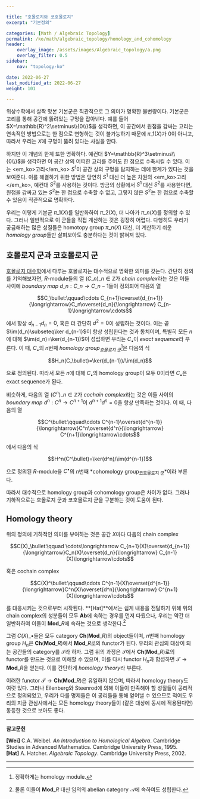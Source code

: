 ```yaml
---

title: "호몰로지와 코호몰로지"
excerpt: "기본정의"

categories: [Math / Algebraic Topology]
permalink: /ko/math/algebraic_topology/homology_and_cohomology
header:
    overlay_image: /assets/images/Algebraic_topology/a.png
    overlay_filter: 0.5
sidebar: 
    nav: "topology-ko"

date: 2022-06-27
last_modified_at: 2022-06-27
weight: 101

---
```


위상수학에서 살짝 맛본 기본군은 직관적으로 그 의미가 명확한 불변량이다. 기본군은 고리를 통해 공간에 뚫려있는 구멍을 잡아낸다. 예를 들어 $X=\mathbb{R}^2\setminus\\{0\\}$을 생각하면, 이 공간에서 원점을 감싸는 고리는 연속적인 방법으로는 한 점으로 변형하는 것이 불가능하기 때문에 $\pi\_1(X)$가 0이 아니고, 따라서 우리는 $X$에 구멍이 뚫려 있다는 사실을 안다. 

하지만 이 개념의 한계 또한 명확하다. 예컨대 $Y=\mathbb{R}^3\setminus\\{0\\}$을 생각하면 이 공간 상의 어떠한 고리를 주어도 한 점으로 수축시킬 수 있다. 이는 <em_ko>고리</em_ko> $S^1$이 공간 상의 구멍을 탐지하는 데에 한계가 있다는 것을 보여준다. 이를 해결하기 위한 방법은 당연히 $S^1$ 대신 더 높은 차원의 <em_ko>고리</em_ko>, 예컨대 $S^2$를 사용하는 것이다. 방금의 상황에서 $S^1$ 대신 $S^2$를 사용한다면, 원점을 감싸고 있는 $S^2$는 한 점으로 수축할 수 없고, 그렇지 않은 $S^2$는 한 점으로 수축할 수 있음이 직관적으로 명확하다.

우리는 이렇게 기본군 $\pi\_1(X)$를 일반화하여 $\pi\_2(X)$, 더 나아가 $\pi\_n(X)$를 정의할 수 있다. 그러나 일반적으로 이 군들을 직접 계산하는 것은 굉장히 어렵다. 다행히도 우리가 궁금해하는 많은 성질들은 homotopy group $\pi\_n(X)$ 대신, 더 계산하기 쉬운 *homology group*들만 살펴보아도 충분하다는 것이 밝혀져 있다.

## 호몰로지 군과 코호몰로지 군

[호몰로지 대수학](/ko/homological_algebra/)에서 다루는 호몰로지는 대수적으로 명확한 의미를 갖는다. 간단히 정의를 기억해보자면, $R$-module들의 열 $(C\_n)\_{n\in\mathbb{Z}}$가 *chain complex*라는 것은 이들 사이에 *boundary map* $d\_n:C\_n\rightarrow C\_{n-1}$들이 정의되어 다음의 열

$$C_\bullet:\qquad\cdots C_{n+1}\overset{d_{n+1}}{\longrightarrow}C_n\overset{d_n}{\longrightarrow} C_{n-1}\longrightarrow\cdots$$

에서 항상 $d_{n-1}d_n=0$, 혹은 더 간단히 $d^2=0$이 성립하는 것이다. 이는 곧 $\im(d_n)\subseteq\ker d_{n-1}$이 항상 성립한다는 것과 동치이며, 특별히 모든 $n$에 대해 $\im(d_n)=\ker(d_{n-1})$이 성립하면 우리는 $C_\bullet$이 *exact sequence*라 부른다. 이 때, $C_\bullet$의 $n$번째 *homology group<sub>호몰로지 군</sub>*[^1]은 다음의 식

$$H_n(C_\bullet)=\ker(d_{n-1})/\im(d_n)$$

으로 정의된다. 따라서 모든 $n$에 대해 $C_\bullet$의 homology group이 모두 $0$이라면 $C_\bullet$은 exact sequence가 된다. 

비슷하게, 다음의 열 $(C^n)\_{n\in\mathbb{Z}}$가 *cochain complex*라는 것은 이들 사이의 *boundary map* $d^n:C^n\rightarrow C^{n+1}$이 $d^{n+1}d^n=0$을 항상 만족하는 것이다. 이 때, 다음의 열

$$C^\bullet:\qquad\cdots C^{n-1}\overset{d^{n-1}}{\longrightarrow}C^n\overset{d^n}{\longrightarrow} C^{n+1}\longrightarrow\cdots$$

에서 다음의 식

$$H^n(C^\bullet)=\ker(d^n)/\im(d^{n-1})$$

으로 정의된 $R$-module을 $C^\bullet$의 $n$번째 *cohomology group<sub>코호몰로지 군</sub>*이라 부른다. 

따라서 대수적으로 homology group과 cohomology group은 차이가 없다. 그러나 기하적으로는 호몰로지 군과 코호몰로지 군을 구분하는 것이 도움이 된다. 

## Homology theory

위의 정의에 기하적인 의미를 부여하는 것은 공간 $X$마다 다음의 chain complex

$$C(X)_\bullet:\qquad \cdots\longrightarrow C_{n+1}(X)\overset{d_{n+1}}{\longrightarrow}C_n(X)\overset{d_n}{\longrightarrow} C_{n-1}(X)\longrightarrow\cdots$$

혹은 cochain complex

$$C(X)^\bullet:\qquad\cdots C^{n-1}(X)\overset{d^{n-1}}{\longrightarrow}C^n(X)\overset{d^n}{\longrightarrow} C^{n+1}(X)\longrightarrow\cdots$$

를 대응시키는 것으로부터 시작된다.  **[Hat]**에서는 쉽게 내용을 전달하기 위해 위의 chain complex의 성분들이 모두 $\mathbf{Ab}$에 속하는 경우를 먼저 다뤘으나, 우리는 약간 더 일반화하여 이들이 $\mathbf{Mod}\_R$에 속하는 것으로 생각한다.[^2]

그럼 $C(X)\_\bullet$들은 모두 category $\mathbf{Ch}(\mathbf{Mod}\_R)$의 object들이며, $n$번째 homology group $H_n$은 $\mathbf{Ch}(\mathbf{Mod}\_R)$에서 $\mathbf{Mod}\_R$로의 functor가 된다. 우리의 관심의 대상이 되는 공간들의 category를 $\mathcal{T}$라 하자. 그럼 위의 과정은 $\mathcal{T}$에서 $\mathbf{Ch}(\mathbf{Mod}\_R)$로의 functor를 만드는 것으로 이해할 수 있으며, 이를 다시 functor $H_n$과 합성하면 $\mathcal{T}\rightarrow\mathbf{Mod}\_R$을 얻는다. 이를 간단하게 *homology theory*라 부른다.

이러한 functor $\mathcal{T}\rightarrow\mathbf{Ch}(\mathbf{Mod}\_R)$은 유일하지 않으며, 따라서 homology theory도 여럿 있다. 그러나 Eilenberg와 Steenrod에 의해 이들이 만족해야 할 성질들이 공리적으로 정의되었고, 우리가 다룰 명제들은 이 공리들을 통해 얻어낼 수 있으므로 적어도 우리의 지금 관심사에서는 모든 homology theory들이 (같은 대상에 동시에 적용된다면) 동등한 것으로 보아도 좋다. 

---
**참고문헌**

**[Wei]** C.A. Weibel. *An Introduction to Homological Algebra*. Cambridge Studies in Advanced Mathematics. Cambridge University Press, 1995.  
**[Hat]** A. Hatcher. *Algebraic Topology*. Cambridge University Press, 2002.

---

[^1]: 정확하게는 homology module.
[^2]: 물론 이들이 $\mathbf{Mod}\_R$ 대신 임의의 abelian category $\mathcal{A}$에 속하여도 성립한다. 